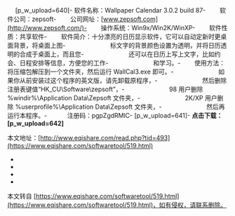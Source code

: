 　 \[p\_w\_upload=640\]-
 软件名称：Wallpaper Calendar 3.0.2 build 87-
　　软件公司：zepsoft-
　　公司网址：[www.zepsoft.com](http://www.zepsoft.com/)-
　　操作系统：Win9x/Win2K/WinXP-
　　软件性质：共享软件-
　　软件简介：十分漂亮的日历显示软件，它可以自动定新时更桌面背景，将桌面上图-
　　　　　　　标文字的背景颜色设置为透明，并将日历透明的合成于桌面上，而且您-
　　　　　　　还可以在日历上写上文字，比如约会、日程安排等信息，方便您的工作-
　　　　　　　和学习。-
　　使用方法：将压缩包解压到一个文件夹，然后运行 WallCal3.exe 即可。-
　　　　　　　如果你从前安装过这个程序的英文版，请先卸载原程序，-
　　　　　　　然后删除注册表键值“HK\_CU\\Software\\zepsoft”，-
　　　　　　　98 用户删除 %windir%\\Application Data\\Zepsoft 文件夹，-
　　　　　　　2K/XP 用户删除 %userprofile%\\Application Data\\Zepsoft 文件夹，-
　　　　　　　然后再运行本程序。-
　　　注册码：pgpZgdRMlC-
\[p\_w\_upload=641\]-
**点击下载：\[p\_w\_upload=642\]**

本文地址：[http://www.eqishare.com/read.php?tid=493](https://www.eqishare.com/softwaretool/519.html)

-
-
-

-

本文转自 [https://www.eqishare.com/softwaretool/519.html](https://www.eqishare.com/softwaretool/519.html)，如有侵权，请联系删除。
